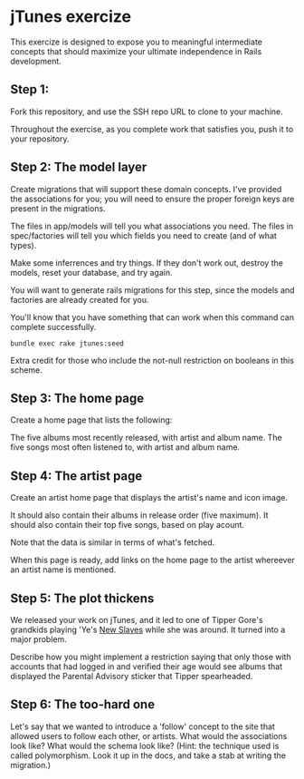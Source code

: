 # jTunes exercize

This exercize is designed to expose you to meaningful intermediate concepts that should maximize your ultimate independence in Rails development.

## Step 1:

Fork this repository, and use the SSH repo URL to clone to your machine.

Throughout the exercise, as you complete work that satisfies you, push it to
your repository.

## Step 2: The model layer

Create migrations that will support these domain concepts.  I've provided the
associations for you; you will need to ensure the proper foreign keys are
present in the migrations.

The files in app/models will tell you what associations you need.  The files in
spec/factories will tell you which fields you need to create (and of what
types).

Make some inferrences and try things.  If they don't work out, destroy the
models, reset your database, and try again.

You will want to generate rails migrations for this step, since the models and
factories are already created for you.

You'll know that you have something that can work when this command can complete
successfully.

```
bundle exec rake jtunes:seed
```

Extra credit for those who include the not-null restriction on booleans in this
scheme.

## Step 3: The home page

Create a home page that lists the following:

The five albums most recently released, with artist and album name.
The five songs most often listened to, with artist and album name.

## Step 4:  The artist page

Create an artist home page that displays the artist's name and icon image.

It should also contain their albums in release order (five maximum).
It should also contain their top five songs, based on play acount.

Note that the data is similar in terms of what's fetched.

When this page is ready, add links on the home page to the artist whereever an
artist name is mentioned.

## Step 5: The plot thickens

We released your work on jTunes, and it led to one of Tipper Gore's grandkids
playing 'Ye's [New Slaves](http://rd.io/x/QE_zK0Kppj8/) while she was around.
It turned into a major problem.

Describe how you might implement a restriction saying that only those with
accounts that had logged in and verified their age would see albums that
displayed the Parental Advisory sticker that Tipper spearheaded.


## Step 6: The too-hard one

Let's say that we wanted to introduce a 'follow' concept to the site that
allowed users to follow each other, or artists.  What would the associations
look like?  What would the schema look like?  (Hint: the technique used is
called polymorphism.  Look it up in the docs, and take a stab at writing the
migration.)






